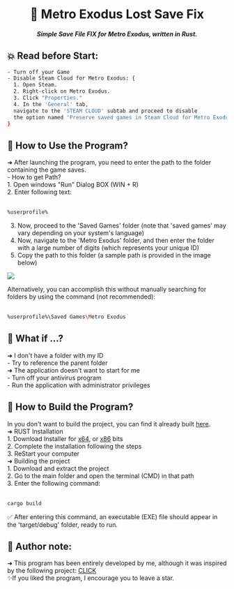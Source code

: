 <h1 align="center">📝 Metro Exodus Lost Save Fix</h1>
<h5 align="center">Simple Save File FIX for Metro Exodus, written in Rust.</h5>
<h2>💥 Read before Start:</h2>

```sh
- Turn off your Game
- Disable Steam Cloud for Metro Exodus: {
  1. Open Steam.
  2. Right-click on Metro Exodus.
  3. Click "Properties."
  4. In the 'General' tab,
  navigate to the 'STEAM CLOUD' subtab and proceed to disable
  the option named 'Preserve saved games in Steam Cloud for Metro Exodus.'
}
```
<h2>💜 How to Use the Program?</h2>
➜ After launching the program, you need to enter the path to the folder containing the game saves.
<br>- How to get Path?<br>
1. Open windows "Run" Dialog BOX (WIN + R)<br>
2. Enter following text:<br><br>

```sh
%userprofile%
```
3. Now, proceed to the 'Saved Games' folder (note that 'saved games' may vary depending on your system's language)
4. Now, navigate to the 'Metro Exodus' folder, and then enter the folder with a large number of digits (which represents your unique ID)
5. Copy the path to this folder (a sample path is provided in the image below)

<image src="https://media.discordapp.net/attachments/1029109218625736795/1155832339881013318/image.png">

Alternatively, you can accomplish this without manually searching for folders by using the command (not recommended):<br><br>

```sh
%userprofile%\Saved Games\Metro Exodus
```
<h2>🎊 What if ...?</h2>
➜ I don't have a folder with my ID<br>
- Try to reference the parent folder<br>
➜ The application doesn't want to start for me<br>
- Turn off your antivirus program<br>
- Run the application with administrator privileges<br>

<h2>🔰 How to Build the Program?</h2>
In you don't want to build the project, you can find it already built <a href="https://github.com/rubuscode/Metro-Exodus-Save-FIX/releases/download/1.0/save_fix.exe">here</a>.<br>
➜ RUST Installation<br>
1. Download Installer for <a href="https://static.rust-lang.org/rustup/dist/x86_64-pc-windows-msvc/rustup-init.exe">x64</a>, or <a href="https://static.rust-lang.org/rustup/dist/i686-pc-windows-msvc/rustup-init.exe">x86</a> bits<br>
2. Complete the installation following the steps<br>
3. ReStart your computer<br>
➜ Building the project<br>
1. Download and extract the project<br>
2. Go to the main folder and open the terminal (CMD) in that path<br>
3. Enter the following command:<br><br>

```sh
cargo build
```
✅ After entering this command, an executable (EXE) file should appear in the 'target/debug' folder, ready to run.

<h2>🎃 Author note:</h2>
➜ This program has been entirely developed by me, although it was inspired by the following project: <a href="https://github.com/JayW24/MetroExodus_SaveFix">CLICK</a><br>
✨If you liked the program, I encourage you to leave a star.

